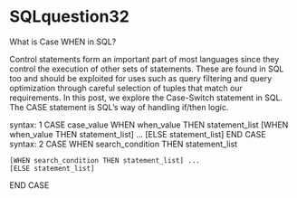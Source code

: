 # SQLquestion32
What is Case WHEN in SQL?


Control statements form an important part of most languages since they control the execution of other sets of statements. These are found in SQL too and should be exploited for uses such as query filtering and query optimization through careful selection of tuples that match our requirements. In this post, we explore the Case-Switch statement in SQL. The CASE statement is SQL’s way of handling if/then logic.

syntax: 1
CASE case_value
    WHEN when_value THEN statement_list
    [WHEN when_value THEN statement_list] ...
    [ELSE statement_list]
END CASE
syntax: 2
CASE
    WHEN search_condition THEN statement_list

    [WHEN search_condition THEN statement_list] ...
    [ELSE statement_list]
END CASE
